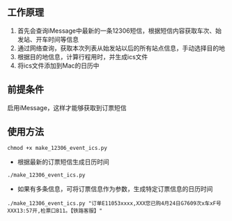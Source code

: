 ## 工作原理
1. 首先会查询iMessage中最新的一条12306短信，根据短信内容获取车次、始发站、开车时间等信息
2. 通过网络查询，获取本次列表从始发站以后的所有站点信息，手动选择目的地
3. 根据目的地信息，计算行程用时，并生成ics文件
4. 将ics文件添加到Mac的日历中

## 前提条件
启用iMessage，这样才能够获取到订票短信

## 使用方法

```
chmod +x make_12306_event_ics.py
```

* 根据最新的订票短信生成日历时间

```
./make_12306_event_ics.py
```

* 如果有多条信息，可将订票信息作为参数，生成特定订票信息的日历时间
```
./make_12306_event_ics.py "订单E11053xxxx,XXX您已购4月24日G7609次x车xF号XXX13:57开,检票口B11。【铁路客服】"
```